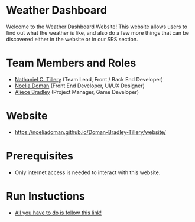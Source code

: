 # Weather Dashboard

Welcome to the Weather Dashboard Website!
This website allows users to find out what the weather is like, and also do a few more things that can be discovered either in the website or in our SRS section.

# Team Members and Roles

* [Nathaniel C. Tillery](https://github.com/NateT1337/CIS350-HW2-Tillery.git) (Team Lead, Front / Back End Developer)
* [Noelia Doman](https://github.com/Noeliadoman/CIS350-HW2-DOMAN.git) (Front End Developer, UI/UX Designer)
* [Aliece Bradley](https://github.com/bradlali/CIS350-HW2-Bradley) (Project Manager, Game Developer)

# Website 
* https://noeliadoman.github.io/Doman-Bradley-Tillery/website/

# Prerequisites
* Only internet access is needed to interact with this website.
  
# Run Instuctions
* [All you have to do is follow this link!](https://noeliadoman.github.io/Doman-Bradley-Tillery/website/)
